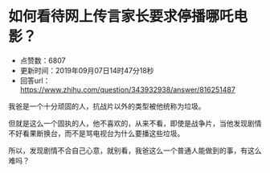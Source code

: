 # 如何看待网上传言家长要求停播哪吒电影？
- 点赞数：6807
- 更新时间：2019年09月07日14时47分18秒
- 回答url：https://www.zhihu.com/question/343932938/answer/816251487
<body>
 <p data-pid="UbUYuHCt">我爸是一个十分顽固的人，抗战片以外的类型被他统称为垃圾。</p>
 <p data-pid="QJSP2bJx">但就是这么一个固执的人，他不喜欢的，从来不看，即使是战争片，当他发现剧情不好看果断换台，而不是骂电视台为什么要播这些垃圾。</p>
 <p data-pid="uUyvmjEB">所以，发现剧情不合自己心意，就别看，我爸这么一个普通人能做到的事，有这么难吗？</p>
</body>